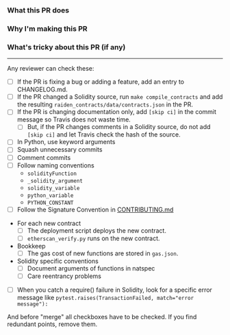### What this PR does

### Why I'm making this PR

### What's tricky about this PR (if any)

----

Any reviewer can check these:

* [ ] If the PR is fixing a bug or adding a feature, add an entry to CHANGELOG.md.
* [ ] If the PR changed a Solidity source, run `make compile_contracts` and add the resulting `raiden_contracts/data/contracts.json` in the PR.
* [ ] If the PR is changing documentation only, add `[skip ci]` in the commit message so Travis does not waste time.
    * [ ] But, if the PR changes comments in a Solidity source, do not add `[skip ci]` and let Travis check the hash of the source.
* [ ] In Python, use keyword arguments
* [ ] Squash unnecessary commits
* [ ] Comment commits
* [ ] Follow naming conventions
    * `solidityFunction`
    * `_solidity_argument`
    * `solidity_variable`
    * `python_variable`
    * `PYTHON_CONSTANT`
* [ ] Follow the Signature Convention in [CONTRIBUTING.md](./CONTRIBUTING.md)
* For each new contract
    * [ ] The deployment script deploys the new contract.
    * [ ] `etherscan_verify.py` runs on the new contract.
* Bookkeep
    * [ ] The gas cost of new functions are stored in `gas.json`.
* Solidity specific conventions
    * [ ] Document arguments of functions in natspec
    * [ ] Care reentrancy problems
* [ ] When you catch a require() failure in Solidity, look for a specific error message like `pytest.raises(TransactionFailed, match="error message"):`

And before "merge" all checkboxes have to be checked.  If you find redundant points, remove them.